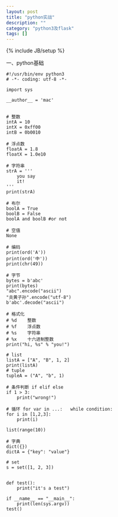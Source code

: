 ```yaml
---
layout: post
title: "python实战"
description: ""
category: "python3及flask"
tags: []
---
```

{% include JB/setup %}

一、python基础  

    #!/usr/bin/env python3
    # -*- coding: utf-8 -*-

    import sys

    __author__ = 'mac'


    # 整数
    intA = 10
    intX = 0xff00
    intB = 0b0010

    # 浮点数
    floatA = 1.8
    floatX = 1.0e10

    # 字符串
    strA = '''
        you say
        it!
    '''
    print(strA)

    # 布尔
    boolA = True
    boolB = False
    boolA and boolB #or not

    # 空值
    None

    # 编码
    print(ord('A'))
    print(ord('中'))
    print(chr(49))
 
    # 字节
    bytes = b'abc'
    print(bytes)
    "abc".encode("ascii")
    "炎黄子孙".encode("utf-8")
    b'abc'.decode("ascii")

    # 格式化
    # %d    整数
    # %f    浮点数
    # %s    字符串
    # %x    十六进制整数
    print("hi, %s" % "you!")

    # list
    listA = ["A", "B", 1, 2]
    print(listA)
    # tuple
    tupleA = ("A", "b", 1)

    # 条件判断 if elif else
    if 1 > 3:
        print("wrong!")

    # 循环 for var in ...:   while condition:
    for i in [1,2,3]:
        print(i)

    list(range(10))

    # 字典
    dict({})
    dictA = {"key": "value"}

    # set
    s = set([1, 2, 3])


    def test():
        print("it's a test")

    if __name__ == "__main__":
        print(len(sys.argv))
    test()
